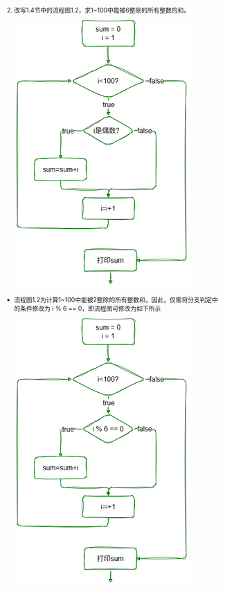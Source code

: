 2. 改写1.4节中的流程图1.2，求1~100中能被6整除的所有整数的和。

    ![alt text](./sumOfEven.png)

- 流程图1.2为计算1~100中能被2整除的所有整数和，因此，仅需将分支判定中的条件修改为 i % 6 == 0，即流程图可修改为如下所示

    ![alt text](./sumOfModSix.png)